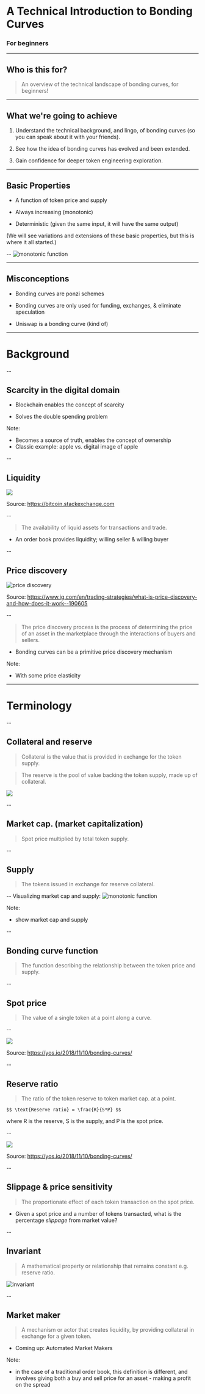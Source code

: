 # A Technical Introduction to Bonding Curves
### For beginners

---
## Who is this for?
> An overview of the technical landscape of bonding curves, for beginners!

---
## What we're going to achieve
1. Understand the technical background, and lingo, of bonding curves (so you can speak about it with your friends).

2. See how the idea of bonding curves has evolved and been extended.

3. Gain confidence for deeper token engineering exploration.

---
## Basic Properties
* A function of token price and supply

* Always increasing (monotonic)

* Deterministic (given the same input, it will have the same output)

(We will see variations and extensions of these basic properties, but this is where it all started.)

--
![monotonic function](./assets/basic-chart.png)

---
## Misconceptions
* Bonding curves are ponzi schemes

* Bonding curves are only used for funding, exchanges, & eliminate speculation

* Uniswap is a bonding curve (kind of)

---
# Background

--
## Scarcity in the digital domain
* Blockchain enables the concept of scarcity

* Solves the double spending problem

Note:
* Becomes a source of truth, enables the concept of ownership
* Classic example: apple vs. digital image of apple

--
## Liquidity

<p class="stretch"><img src="./assets/order-book.png"></p>

Source: https://bitcoin.stackexchange.com

--
> The availability of liquid assets for transactions and trade.
* An order book provides liquidity; willing seller & willing buyer

--
## Price discovery

![price discovery](./assets/price-discovery.png)

Source: https://www.ig.com/en/trading-strategies/what-is-price-discovery-and-how-does-it-work--190605

--
> The price discovery process is the process of determining the price of an asset in the marketplace through the interactions of buyers and sellers.

* Bonding curves can be a primitive price discovery mechanism

Note:
* With some price elasticity

---
# Terminology

--
## Collateral and reserve
> Collateral is the value that is provided in exchange for the token supply.

> The reserve is the pool of value backing the token supply, made up of collateral.

<p class="stretch"><img src="./assets/riemann-sum.gif"></p>

--
## Market cap. (market capitalization)
> Spot price multiplied by total token supply.

--
## Supply
> The tokens issued in exchange for reserve collateral.

--
Visualizing market cap and supply:
![monotonic function](./assets/basic-chart.png)

Note:
* show market cap and supply

--
## Bonding curve function
> The function describing the relationship between the token price and supply.

--
## Spot price
> The value of a single token at a point along a curve.

--
<p class="stretch"><img src="./assets/integral.jpeg"></p>

Source: https://yos.io/2018/11/10/bonding-curves/

--
## Reserve ratio
> The ratio of the token reserve to token market cap. at a point.

``$$
\text{Reserve ratio} = \frac{R}{S*P}
$$``

where R is the reserve, S is the supply, and P is the spot price.

--
<p class="stretch"><img src="./assets/reserve-ratio.png"></p>

Source: https://yos.io/2018/11/10/bonding-curves/

--
## Slippage & price sensitivity
> The proportionate effect of each token transaction on the spot price.
* Given a spot price and a number of tokens transacted, what is the percentage *slippage* from market value?

<!-- --
## Leverage ratio
> The ratio of market cap. and the underlying reserve collateral.
* The higher the leverage ratio, the higher the price sensitivity, and the higher the slippage.
* Inverse of reserve ratio. -->

--
## Invariant
> A mathematical property or relationship that remains constant e.g. reserve ratio.

![invariant](./assets/invariant.png)

<!-- Explore: https://www.quantamagazine.org/math-invariants-helped-lisa-piccirillo-solve-conway-knot-problem-20200602/ -->

--
## Market maker
> A mechanism or actor that creates liquidity, by providing collateral in exchange for a given token.
* Coming up: Automated Market Makers

Note:
* in the case of a traditional order book, this definition is different, and involves giving both a buy and sell price for an asset - making a profit on the spread
